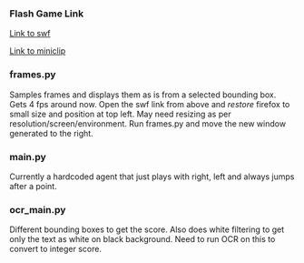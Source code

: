 ### Flash Game Link
[Link to swf](https://www.miniclip.com/games/bug-on-a-wire/en/bug.swf?mc_gamename=Bug+On+A+Wire&mc_hsname=1446&mc_iconBig=bugmedicon.jpg&mc_icon=bugsmallicon.jpg&mc_negativescore=0&mc_players_site=1&mc_scoreistime=0&mc_lowscore=0&mc_width=600&mc_height=300&mc_lang=en&mc_webmaster=0&mc_playerbutton=0&mc_v2=1&loggedin=0&mc_loggedin=0&mc_uid=0&mc_sessid=f78c2dbb92961726d9a87c8f9aa753d2&mc_shockwave=0&mc_gameUrl=%2Fgames%2Fbug-on-a-wire%2Fen%2F&mc_ua=705d28c&mc_geo=us-west-2&mc_geoCode=US&vid=0&vtype=ima&m_vid=1&mc_preroll_check=1&channel=miniclip.preroll&m_channel=miniclip.midroll&s_content=0&mc_plat_id=2&mc_extra=enable_personalized_ads%3D1&mc_image_cdn_path=https%3A%2F%2Favatars.miniclip.com%2F&login_allowed=1&dfp_video_url=https%253A%252F%252Fpubads.g.doubleclick.net%252Fgampad%252Fads%253Fsz%253D600x400%2526iu%253D%252F116850162%252FMiniclip.com_Preroll%2526ciu_szs%2526impl%253Ds%2526gdfp_req%253D1%2526env%253Dvp%2526output%253Dxml_vast2%2526unviewed_position_start%253D1%2526cust_params%253D%2526npa%253D0%2526cust_params%253DgCat%25253Dcategory_13%252526gName%25253Dgame_1446%252526width%25253D600%252526height%25253D300%252526page_domain%25253Dgames%252526gAATF%25253Dgaatf_Y%252526gLanguage%25253Dlanguage_en%252526gPageType%25253Dpagetype_gamepage%252526gDemo1%25253Ddemo1_1%252526gDemo2%25253Ddemo2_2%252526gPageUrl%25253Dhttps%2525253A%2525252F%2525252Fwww.miniclip.com%2525252Fgames%2525252Fbug-on-a-wire%2525252Fen%2525252F%2526url%253D&fn=bug.swf)

[Link to miniclip](https://www.miniclip.com/games/bug-on-a-wire/en/)


### frames.py
Samples frames and displays them as is from a selected bounding box. Gets 4 fps around now.
Open the swf link from above and _restore_ firefox to small size and position at top left. May need resizing as per resolution/screen/environment.
Run frames.py and move the new window generated to the right.

### main.py
Currently a hardcoded agent that just plays with right, left and always jumps after a point.

### ocr_main.py
Different bounding boxes to get the score. Also does white filtering to get only the text as white on black background. Need to run OCR on this to convert to integer score.


